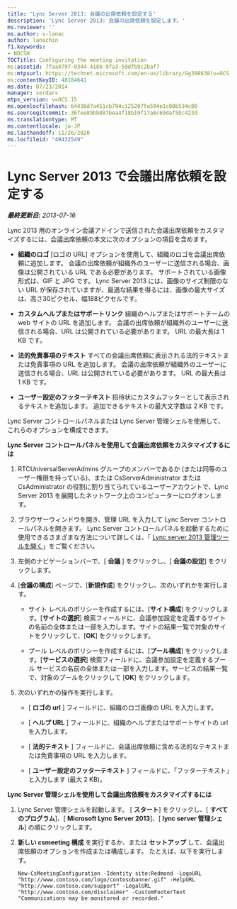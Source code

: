 ```yaml
---
title: 'Lync Server 2013: 会議の出席依頼を設定する'
description: 'Lync Server 2013: 会議の出席依頼を設定します。'
ms.reviewer: ''
ms.author: v-lanac
author: lanachin
f1.keywords:
- NOCSH
TOCTitle: Configuring the meeting invitation
ms:assetid: 7faa4797-0344-418b-9fa3-59dfb9c2baf7
ms:mtpsurl: https://technet.microsoft.com/en-us/library/Gg398638(v=OCS.15)
ms:contentKeyID: 48184641
ms.date: 07/23/2014
manager: serdars
mtps_version: v=OCS.15
ms.openlocfilehash: 64438d7a451cb794c125207fa594e1c00b534c80
ms.sourcegitcommit: 36fee89bb887bea4f18b19f17a8c69daf5bc423d
ms.translationtype: MT
ms.contentlocale: ja-JP
ms.lasthandoff: 11/26/2020
ms.locfileid: "49432549"
---
```

# <a name="configuring-the-meeting-invitation-in-lync-server-2013"></a>Lync Server 2013 で会議出席依頼を設定する

<div data-xmlns="http://www.w3.org/1999/xhtml">

<div class="topic" data-xmlns="http://www.w3.org/1999/xhtml" data-msxsl="urn:schemas-microsoft-com:xslt" data-cs="https://msdn.microsoft.com/">

<div data-asp="https://msdn2.microsoft.com/asp">



</div>

<div id="mainSection">

<div id="mainBody">

<span> </span>

_**最終更新日:** 2013-07-16_

Lync 2013 用のオンライン会議アドインで送信された会議出席依頼をカスタマイズするには、会議出席依頼の本文に次のオプションの項目を含めます。

  - **組織のロゴ** [ロゴの URL] オプションを使用して、組織のロゴを会議出席依頼に追加します。 会議の出席依頼が組織外のユーザーに送信される場合、画像は公開されている URL である必要があります。 サポートされている画像形式は、GIF と JPG です。 Lync Server 2013 には、画像のサイズ制限のない URL が保存されていますが、最適な結果を得るには、画像の最大サイズは、高さ30ピクセル、幅188ピクセルです。

  - **カスタムヘルプまたはサポートリンク** 組織のヘルプまたはサポートチームの web サイトの URL を追加します。 会議の出席依頼が組織外のユーザーに送信される場合、URL は公開されている必要があります。 URL の最大長は 1 KB です。

  - **法的免責事項のテキスト** すべての会議出席依頼に表示される法的テキストまたは免責事項の URL を追加します。 会議の出席依頼が組織外のユーザーに送信される場合、URL は公開されている必要があります。 URL の最大長は 1 KB です。

  - **ユーザー設定のフッターテキスト** 招待状にカスタムフッターとして表示されるテキストを追加します。 追加できるテキストの最大文字数は 2 KB です。

Lync Server コントロールパネルまたは Lync Server 管理シェルを使用して、これらのオプションを構成できます。

<div>


**Lync Server コントロールパネルを使用して会議出席依頼をカスタマイズするには**

1.  RTCUniversalServerAdmins グループのメンバーであるか (または同等のユーザー権限を持っている)、または CsServerAdministrator または CsAdministrator の役割に割り当てられているユーザーアカウントで、Lync Server 2013 を展開したネットワーク上のコンピューターにログオンします。

2.  ブラウザーウィンドウを開き、管理 URL を入力して Lync Server コントロールパネルを開きます。 Lync Server コントロールパネルを起動するために使用できるさまざまな方法について詳しくは、「 [Lync server 2013 管理ツールを開く](lync-server-2013-open-lync-server-administrative-tools.md)」をご覧ください。

3.  左側のナビゲーションバーで、[ **会議** ] をクリックし、[ **会議の設定**] をクリックします。

4.  [**会議の構成**] ページで、[**新規作成**] をクリックし、次のいずれかを実行します。
    
      - サイト レベルのポリシーを作成するには、[**サイト構成**] をクリックします。[**サイトの選択**] 検索フィールドに、会議参加設定を定義するサイトの名前の全体または一部を入力します。サイトの結果一覧で対象のサイトをクリックして、[**OK**] をクリックします。
    
      - プール レベルのポリシーを作成するには、[**プール構成**] をクリックします。[**サービスの選択**] 検索フィールドに、会議参加設定を定義するプール サービスの名前の全体または一部を入力します。サービスの結果一覧で、対象のプールをクリックして [**OK**] をクリックします。

5.  次のいずれかの操作を実行します。
    
      - [ **ロゴの url** ] フィールドに、組織のロゴ画像の URL を入力します。
    
      - [ **ヘルプ URL** ] フィールドに、組織のヘルプまたはサポートサイトの url を入力します。
    
      - [ **法的テキスト** ] フィールドに、会議出席依頼に含める法的なテキストまたは免責事項の URL を入力します。
    
      - [ **ユーザー設定のフッターテキスト** ] フィールドに、「フッターテキスト」と入力します (最大 2 KB)。

**Lync Server 管理シェルを使用して会議出席依頼をカスタマイズするには**

1.  Lync Server 管理シェルを起動します。 [ **スタート**] をクリックし、[ **すべてのプログラム**]、[ **Microsoft Lync Server 2013**]、[ **lync server 管理シェル**] の順にクリックします。

2.  **新しい csmeeting 構成** を実行するか、または **セットアップ** して、会議出席依頼のオプションを作成または構成します。 たとえば、以下を実行します。
    
        New-CsMeetingConfiguration -Identity site:Redmond -LogoURL "http://www.contoso.com/logo/contosobanner.gif" -HelpURL "http://www.contoso.com/support" -LegalURL "http://www.contoso.com/disclaimer" -CustomFooterText "Communications may be monitored or recorded."

</div>

</div>

<span> </span>

</div>

</div>

</div>

